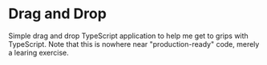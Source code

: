 # Drag and Drop

Simple drag and drop TypeScript application to help me get to grips with TypeScript. Note that this is nowhere near "production-ready" code, merely a learing exercise.